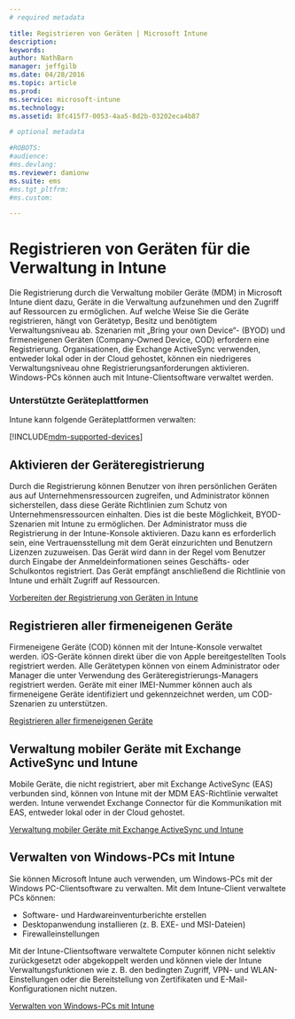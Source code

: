 ```yaml
---
# required metadata

title: Registrieren von Geräten | Microsoft Intune
description:
keywords:
author: NathBarn
manager: jeffgilb
ms.date: 04/28/2016
ms.topic: article
ms.prod:
ms.service: microsoft-intune
ms.technology:
ms.assetid: 8fc415f7-0053-4aa5-8d2b-03202eca4b87

# optional metadata

#ROBOTS:
#audience:
#ms.devlang:
ms.reviewer: damionw
ms.suite: ems
#ms.tgt_pltfrm:
#ms.custom:

---
```


# Registrieren von Geräten für die Verwaltung in Intune
Die Registrierung durch die Verwaltung mobiler Geräte (MDM) in Microsoft Intune dient dazu, Geräte in die Verwaltung aufzunehmen und den Zugriff auf Ressourcen zu ermöglichen. Auf welche Weise Sie die Geräte registrieren, hängt von Gerätetyp, Besitz und benötigtem Verwaltungsniveau ab. Szenarien mit „Bring your own Device“- (BYOD) und firmeneigenen Geräten (Company-Owned Device, COD) erfordern eine Registrierung. Organisationen, die Exchange ActiveSync verwenden, entweder lokal oder in der Cloud gehostet, können ein niedrigeres Verwaltungsniveau ohne Registrierungsanforderungen aktivieren. Windows-PCs können auch mit Intune-Clientsoftware verwaltet werden.

###  Unterstützte Geräteplattformen

Intune kann folgende Geräteplattformen verwalten:

[!INCLUDE[mdm-supported-devices](../includes/mdm-supported-devices.md)]

## Aktivieren der Geräteregistrierung  
 Durch die Registrierung können Benutzer von ihren persönlichen Geräten aus auf Unternehmensressourcen zugreifen, und Administrator können sicherstellen, dass diese Geräte Richtlinien zum Schutz von Unternehmensressourcen einhalten. Dies ist die beste Möglichkeit, BYOD-Szenarien mit Intune zu ermöglichen. Der Administrator muss die Registrierung in der Intune-Konsole aktivieren. Dazu kann es erforderlich sein, eine Vertrauensstellung mit dem Gerät einzurichten und Benutzern Lizenzen zuzuweisen. Das Gerät wird dann in der Regel vom Benutzer durch Eingabe der Anmeldeinformationen seines Geschäfts- oder Schulkontos registriert. Das Gerät empfängt anschließend die Richtlinie von Intune und erhält Zugriff auf Ressourcen.

[Vorbereiten der Registrierung von Geräten in Intune](get-ready-to-enroll-devices-in-microsoft-intune.md)

## Registrieren aller firmeneigenen Geräte
Firmeneigene Geräte (COD) können mit der Intune-Konsole verwaltet werden. iOS-Geräte können direkt über die von Apple bereitgestellten Tools registriert werden. Alle Gerätetypen können von einem Administrator oder Manager die unter Verwendung des Geräteregistrierungs-Managers registriert werden. Geräte mit einer IMEI-Nummer können auch als firmeneigene Geräte identifiziert und gekennzeichnet werden, um COD-Szenarien zu unterstützen.

[Registrieren aller firmeneigenen Geräte](manage-corporate-owned-devices.md)

## Verwaltung mobiler Geräte mit Exchange ActiveSync und Intune
Mobile Geräte, die nicht registriert, aber mit Exchange ActiveSync (EAS) verbunden sind, können von Intune mit der MDM EAS-Richtlinie verwaltet werden. Intune verwendet Exchange Connector für die Kommunikation mit EAS, entweder lokal oder in der Cloud gehostet.



[Verwaltung mobiler Geräte mit Exchange ActiveSync und Intune](mobile-device-management-with-exchange-activesync-and-microsoft-intune.md)


## Verwalten von Windows-PCs mit Intune  
Sie können Microsoft Intune auch verwenden, um Windows-PCs mit der Windows PC-Clientsoftware zu verwalten. Mit dem Intune-Client verwaltete PCs können:

 - Software- und Hardwareinventurberichte erstellen
 - Desktopanwendung installieren (z. B. EXE- und MSI-Dateien)
 - Firewalleinstellungen

Mit der Intune-Clientsoftware verwaltete Computer können nicht selektiv zurückgesetzt oder abgekoppelt werden und können viele der Intune Verwaltungsfunktionen wie z. B. den bedingten Zugriff, VPN- und WLAN-Einstellungen oder die Bereitstellung von Zertifikaten und E-Mail-Konfigurationen nicht nutzen.

[Verwalten von Windows-PCs mit Intune](manage-windows-pcs-with-microsoft-intune.md)


<!--HONumber=Jun16_HO2-->


